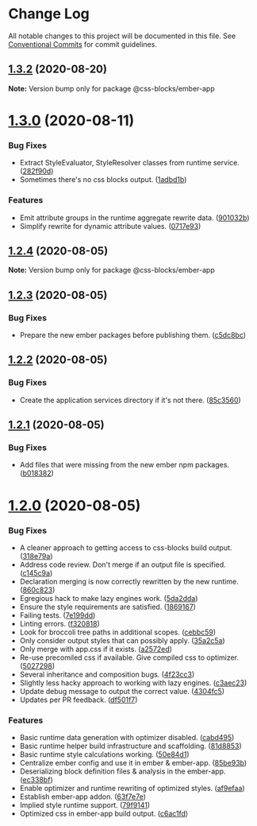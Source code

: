# Change Log

All notable changes to this project will be documented in this file.
See [Conventional Commits](https://conventionalcommits.org) for commit guidelines.

## [1.3.2](https://github.com/linkedin/css-blocks/tree/master/packages/%40css-blocks/ember-app/compare/v1.3.1...v1.3.2) (2020-08-20)

**Note:** Version bump only for package @css-blocks/ember-app





# [1.3.0](https://github.com/linkedin/css-blocks/tree/master/packages/%40css-blocks/ember-app/compare/v1.2.4...v1.3.0) (2020-08-11)


### Bug Fixes

* Extract StyleEvaluator, StyleResolver classes from runtime service. ([282f90d](https://github.com/linkedin/css-blocks/tree/master/packages/%40css-blocks/ember-app/commit/282f90de9714b36e1b5fdbbdff422005d5ccd257))
* Sometimes there's no css blocks output. ([1adbd1b](https://github.com/linkedin/css-blocks/tree/master/packages/%40css-blocks/ember-app/commit/1adbd1b42c4bb916d6ea8a2c719acd7a99f2d9eb))


### Features

* Emit attribute groups in the runtime aggregate rewrite data. ([901032b](https://github.com/linkedin/css-blocks/tree/master/packages/%40css-blocks/ember-app/commit/901032b940ce4c8ce9ec5af578359bf94e7ae616))
* Simplify rewrite for dynamic attribute values. ([0717e93](https://github.com/linkedin/css-blocks/tree/master/packages/%40css-blocks/ember-app/commit/0717e9365095e49f34857aaa373e8bc0fb69a492))





## [1.2.4](https://github.com/linkedin/css-blocks/tree/master/packages/%40css-blocks/ember-app/compare/v1.2.3...v1.2.4) (2020-08-05)

**Note:** Version bump only for package @css-blocks/ember-app





## [1.2.3](https://github.com/linkedin/css-blocks/tree/master/packages/%40css-blocks/ember-app/compare/v1.2.2...v1.2.3) (2020-08-05)


### Bug Fixes

* Prepare the new ember packages before publishing them. ([c5dc8bc](https://github.com/linkedin/css-blocks/tree/master/packages/%40css-blocks/ember-app/commit/c5dc8bc1e2fc5be413fcdf3fcfff67919a2620f6))





## [1.2.2](https://github.com/linkedin/css-blocks/tree/master/packages/%40css-blocks/ember-app/compare/v1.2.1...v1.2.2) (2020-08-05)


### Bug Fixes

* Create the application services directory if it's not there. ([85c3560](https://github.com/linkedin/css-blocks/tree/master/packages/%40css-blocks/ember-app/commit/85c3560d843fc3e58160a03be5e592aaf9fb5ee4))





## [1.2.1](https://github.com/linkedin/css-blocks/tree/master/packages/%40css-blocks/ember-app/compare/v1.2.0...v1.2.1) (2020-08-05)


### Bug Fixes

* Add files that were missing from the new ember npm packages. ([b018382](https://github.com/linkedin/css-blocks/tree/master/packages/%40css-blocks/ember-app/commit/b0183828bcbf5e0389d05dcdfca2db0e6a320bb8))





# [1.2.0](https://github.com/linkedin/css-blocks/tree/master/packages/%40css-blocks/ember-app/compare/v1.1.2...v1.2.0) (2020-08-05)


### Bug Fixes

* A cleaner approach to getting access to css-blocks build output. ([318e79a](https://github.com/linkedin/css-blocks/tree/master/packages/%40css-blocks/ember-app/commit/318e79a000dde66f3642ba27bb3c879d49cfb7e0))
* Address code review. Don't merge if an output file is specified. ([c145c9a](https://github.com/linkedin/css-blocks/tree/master/packages/%40css-blocks/ember-app/commit/c145c9a1bf0cf1e62a8b14748d5d5a6f16ac2e38))
* Declaration merging is now correctly rewritten by the new runtime. ([860c823](https://github.com/linkedin/css-blocks/tree/master/packages/%40css-blocks/ember-app/commit/860c823bd09e0eedd5a6aecad22caae27704550c))
* Egregious hack to make lazy engines work. ([5da2dda](https://github.com/linkedin/css-blocks/tree/master/packages/%40css-blocks/ember-app/commit/5da2dda124499ff1b543ca79dd44a2b03eede0ba))
* Ensure the style requirements are satisfied. ([1869167](https://github.com/linkedin/css-blocks/tree/master/packages/%40css-blocks/ember-app/commit/18691678c6e5a71140b97bc3d3aaface92796f29))
* Failing tests. ([7e199dd](https://github.com/linkedin/css-blocks/tree/master/packages/%40css-blocks/ember-app/commit/7e199ddd601e5de94a6aa47bbf2fd0bc0309fa89))
* Linting errors. ([f320818](https://github.com/linkedin/css-blocks/tree/master/packages/%40css-blocks/ember-app/commit/f320818491d4abcde8aa227ee032738db817e18a))
* Look for broccoli tree paths in additional scopes. ([cebbc59](https://github.com/linkedin/css-blocks/tree/master/packages/%40css-blocks/ember-app/commit/cebbc59a8e5e0b8eb0c969755e8278934997063f))
* Only consider output styles that can possibly apply. ([35a2c5a](https://github.com/linkedin/css-blocks/tree/master/packages/%40css-blocks/ember-app/commit/35a2c5a6316ec026bb3114fec0f9500b2bb19e2f))
* Only merge with app.css if it exists. ([a2572ed](https://github.com/linkedin/css-blocks/tree/master/packages/%40css-blocks/ember-app/commit/a2572ed3944a8cd6ea9ee3a55aa7114a3eedb84b))
* Re-use precomiled css if available. Give compiled css to optimizer. ([5027298](https://github.com/linkedin/css-blocks/tree/master/packages/%40css-blocks/ember-app/commit/502729859c7768daecceaab276d4cdfa80b24e63))
* Several inheritance and composition bugs. ([4f23cc3](https://github.com/linkedin/css-blocks/tree/master/packages/%40css-blocks/ember-app/commit/4f23cc30774f954938af23821174f112bc9475a6))
* Slightly less hacky approach to working with lazy engines. ([c3aec23](https://github.com/linkedin/css-blocks/tree/master/packages/%40css-blocks/ember-app/commit/c3aec232bd42a58f3811310a71630264598ca865))
* Update debug message to output the correct value. ([4304fc5](https://github.com/linkedin/css-blocks/tree/master/packages/%40css-blocks/ember-app/commit/4304fc509eecbc4d99da62f834cb8f27bee4e27d))
* Updates per PR feedback. ([df501f7](https://github.com/linkedin/css-blocks/tree/master/packages/%40css-blocks/ember-app/commit/df501f76a20afe0b0e5b1d9c69877060f257239c))


### Features

* Basic runtime data generation with optimizer disabled. ([cabd495](https://github.com/linkedin/css-blocks/tree/master/packages/%40css-blocks/ember-app/commit/cabd4957881662c1b7d383c8e173c168c4887f0c))
* Basic runtime helper build infrastructure and scaffolding. ([81d8853](https://github.com/linkedin/css-blocks/tree/master/packages/%40css-blocks/ember-app/commit/81d885340087a627c5b31e20682c37f5d17aed06))
* Basic runtime style calculations working. ([50e84d1](https://github.com/linkedin/css-blocks/tree/master/packages/%40css-blocks/ember-app/commit/50e84d118e8e4a413869589fd85bd78db582c06a))
* Centralize ember config and use it in ember & ember-app. ([85be93b](https://github.com/linkedin/css-blocks/tree/master/packages/%40css-blocks/ember-app/commit/85be93bec7ce0cea26d12eadbf9822ebeab79a6c))
* Deserializing block definition files & analysis in the ember-app. ([ec338bf](https://github.com/linkedin/css-blocks/tree/master/packages/%40css-blocks/ember-app/commit/ec338bf95ff214fcdaa52b619005d6cf36451801))
* Enable optimizer and runtime rewriting of optimized styles. ([af9efaa](https://github.com/linkedin/css-blocks/tree/master/packages/%40css-blocks/ember-app/commit/af9efaaefec64fee3f3643d7acdaad3b756dc8ac))
* Establish ember-app addon. ([63f7e7e](https://github.com/linkedin/css-blocks/tree/master/packages/%40css-blocks/ember-app/commit/63f7e7ef9ae47e3e51570dbf53f5625deb045ed7))
* Implied style runtime support. ([79f9141](https://github.com/linkedin/css-blocks/tree/master/packages/%40css-blocks/ember-app/commit/79f9141aacddf954b6607e54b5724b7aeb82e5df))
* Optimized css in ember-app build output. ([c6ac1fd](https://github.com/linkedin/css-blocks/tree/master/packages/%40css-blocks/ember-app/commit/c6ac1fd93829ef20f2176665405c1c8ead90349a))
